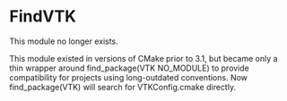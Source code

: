   

# FindVTK  
This module no longer exists.  

This module existed in versions of CMake prior to 3.1, but became
only a thin wrapper around find_package(VTK NO_MODULE) to
provide compatibility for projects using long-outdated conventions.
Now find_package(VTK) will search for VTKConfig.cmake
directly.  

